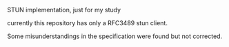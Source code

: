 STUN implementation, just for my study

currently this repository has only a RFC3489 stun client.

Some misunderstandings in the specification were found but not corrected.
